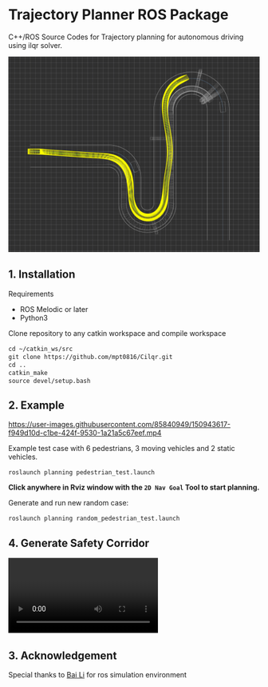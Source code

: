 # Trajectory Planner ROS Package

C++/ROS Source Codes for Trajectory planning for autonomous driving using ilqr solver.

![OnRoadPlanning](resources/static.png)

## 1. Installation

Requirements

* ROS Melodic or later
* Python3

Clone repository to any catkin workspace and compile workspace

```shell
cd ~/catkin_ws/src
git clone https://github.com/mpt0816/Cilqr.git
cd ..
catkin_make
source devel/setup.bash
```

## 2. Example


https://user-images.githubusercontent.com/85840949/150943617-f949d10d-c1be-424f-9530-1a21a5c67eef.mp4


Example test case with 6 pedestrians, 3 moving vehicles and 2 static vehicles.

```shell
roslaunch planning pedestrian_test.launch
```

**Click anywhere in Rviz window with the `2D Nav Goal` Tool to start planning.**

Generate and run new random case:

```shell
roslaunch planning random_pedestrian_test.launch
```

## 4. Generate Safety Corridor

<video src="./resources/corridor_generator_1.webm"></video>


## 3. Acknowledgement

Special thanks to [Bai Li](https://github.com/libai1943/CartesianPlanner) for ros simulation environment

